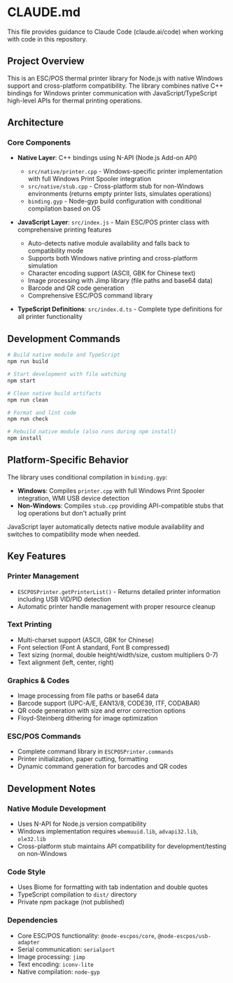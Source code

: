 # CLAUDE.md

This file provides guidance to Claude Code (claude.ai/code) when working with code in this repository.

## Project Overview

This is an ESC/POS thermal printer library for Node.js with native Windows support and cross-platform compatibility. The library combines native C++ bindings for Windows printer communication with JavaScript/TypeScript high-level APIs for thermal printing operations.

## Architecture

### Core Components

- **Native Layer**: C++ bindings using N-API (Node.js Add-on API)
  - `src/native/printer.cpp` - Windows-specific printer implementation with full Windows Print Spooler integration
  - `src/native/stub.cpp` - Cross-platform stub for non-Windows environments (returns empty printer lists, simulates operations)
  - `binding.gyp` - Node-gyp build configuration with conditional compilation based on OS

- **JavaScript Layer**: `src/index.js` - Main ESC/POS printer class with comprehensive printing features
  - Auto-detects native module availability and falls back to compatibility mode
  - Supports both Windows native printing and cross-platform simulation
  - Character encoding support (ASCII, GBK for Chinese text)
  - Image processing with Jimp library (file paths and base64 data)
  - Barcode and QR code generation
  - Comprehensive ESC/POS command library

- **TypeScript Definitions**: `src/index.d.ts` - Complete type definitions for all printer functionality

## Development Commands

```bash
# Build native module and TypeScript
npm run build

# Start development with file watching
npm start

# Clean native build artifacts
npm run clean

# Format and lint code
npm run check

# Rebuild native module (also runs during npm install)
npm install
```

## Platform-Specific Behavior

The library uses conditional compilation in `binding.gyp`:
- **Windows**: Compiles `printer.cpp` with full Windows Print Spooler integration, WMI USB device detection
- **Non-Windows**: Compiles `stub.cpp` providing API-compatible stubs that log operations but don't actually print

JavaScript layer automatically detects native module availability and switches to compatibility mode when needed.

## Key Features

### Printer Management
- `ESCPOSPrinter.getPrinterList()` - Returns detailed printer information including USB VID/PID detection
- Automatic printer handle management with proper resource cleanup

### Text Printing
- Multi-charset support (ASCII, GBK for Chinese)
- Font selection (Font A standard, Font B compressed) 
- Text sizing (normal, double height/width/size, custom multipliers 0-7)
- Text alignment (left, center, right)

### Graphics & Codes
- Image processing from file paths or base64 data
- Barcode support (UPC-A/E, EAN13/8, CODE39, ITF, CODABAR)
- QR code generation with size and error correction options
- Floyd-Steinberg dithering for image optimization

### ESC/POS Commands
- Complete command library in `ESCPOSPrinter.commands`
- Printer initialization, paper cutting, formatting
- Dynamic command generation for barcodes and QR codes

## Development Notes

### Native Module Development
- Uses N-API for Node.js version compatibility
- Windows implementation requires `wbemuuid.lib`, `advapi32.lib`, `ole32.lib`
- Cross-platform stub maintains API compatibility for development/testing on non-Windows

### Code Style
- Uses Biome for formatting with tab indentation and double quotes
- TypeScript compilation to `dist/` directory
- Private npm package (not published)

### Dependencies
- Core ESC/POS functionality: `@node-escpos/core`, `@node-escpos/usb-adapter`
- Serial communication: `serialport`
- Image processing: `jimp`
- Text encoding: `iconv-lite`
- Native compilation: `node-gyp`